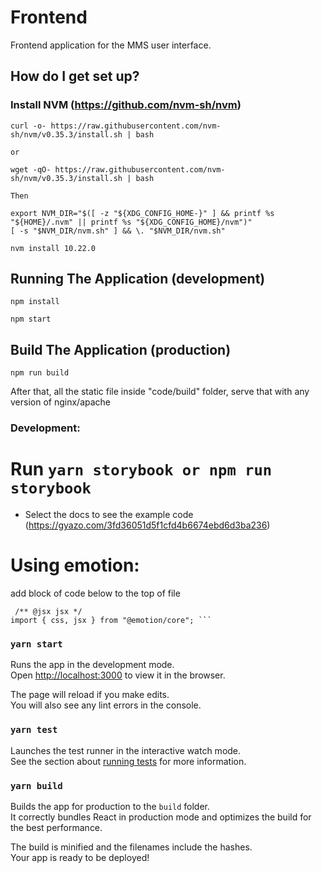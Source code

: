 # Frontend

Frontend application for the MMS user interface.

## How do I get set up?

### Install NVM (https://github.com/nvm-sh/nvm)

```
curl -o- https://raw.githubusercontent.com/nvm-sh/nvm/v0.35.3/install.sh | bash

or

wget -qO- https://raw.githubusercontent.com/nvm-sh/nvm/v0.35.3/install.sh | bash

Then

export NVM_DIR="$([ -z "${XDG_CONFIG_HOME-}" ] && printf %s "${HOME}/.nvm" || printf %s "${XDG_CONFIG_HOME}/nvm")"
[ -s "$NVM_DIR/nvm.sh" ] && \. "$NVM_DIR/nvm.sh"

nvm install 10.22.0

```

## Running The Application (development)

```
npm install

npm start
```

## Build The Application (production)

```
npm run build
```

After that, all the static file inside "code/build" folder, serve that with any version of nginx/apache

### Development:

# Run `yarn storybook or npm run storybook`

- Select the docs to see the example code (https://gyazo.com/3fd36051d5f1cfd4b6674ebd6d3ba236)

# Using emotion:

add block of code below to the top of file

````
 /** @jsx jsx */
import { css, jsx } from "@emotion/core"; ```
````

### `yarn start`

Runs the app in the development mode.<br />
Open [http://localhost:3000](http://localhost:3000) to view it in the browser.

The page will reload if you make edits.<br />
You will also see any lint errors in the console.

### `yarn test`

Launches the test runner in the interactive watch mode.<br />
See the section about [running tests](https://facebook.github.io/create-react-app/docs/running-tests) for more information.

### `yarn build`

Builds the app for production to the `build` folder.<br />
It correctly bundles React in production mode and optimizes the build for the best performance.

The build is minified and the filenames include the hashes.<br />
Your app is ready to be deployed!
